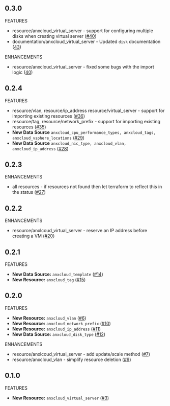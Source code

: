 ## 0.3.0
FEATURES

* resource/anxcloud_virtual_server - support for configuring multiple disks when creating virtual server ([#40](https://github.com/anexia-it/terraform-provider-anxcloud/pull/40))
* documentation/anxcloud_virtual_server - Updated `disk` documentation ([43](https://github.com/anexia-it/terraform-provider-anxcloud/pull/43))

ENHANCEMENTS

* resource/anxcloud_virtual_server - fixed some bugs with the import logic ([40](https://github.com/anexia-it/terraform-provider-anxcloud/pull/40))

## 0.2.4

FEATURES

* resource/vlan, resource/ip_address resource/virtual_server - support for importing existing resources ([#36](https://github.com/anexia-it/terraform-provider-anxcloud/pull/36))
* resource/tag, resource/network_prefix - support for importing existing resources ([#35](https://github.com/anexia-it/terraform-provider-anxcloud/pull/35))
* **New Data Source** `anxcloud_cpu_performance_types, anxcloud_tags, anxcloud_vsphere_locations` ([#29](https://github.com/anexia-it/terraform-provider-anxcloud/pull/29))
* **New Data Source** `anxcloud_nic_type, anxcloud_vlan, anxcloud_ip_address` ([#28](https://github.com/anexia-it/terraform-provider-anxcloud/pull/28))

## 0.2.3

ENHANCEMENTS

* all resources - if resources not found then let terraform to reflect this in the status ([#27](https://github.com/anexia-it/terraform-provider-anxcloud/pull/27))

## 0.2.2

ENHANCEMENTS

* resource/anxlcoud_virtual_server - reserve an IP address before creating a VM ([#20](https://github.com/anexia-it/terraform-provider-anxcloud/pull/20))

## 0.2.1

FEATURES

* **New Data Source:** `anxcloud_template` ([#14](https://github.com/anexia-it/terraform-provider-anxcloud/pull/14))
* **New Resource:** `anxcloud_tag` ([#15](https://github.com/anexia-it/terraform-provider-anxcloud/pull/15))

## 0.2.0

FEATURES

* **New Resource:** `anxcloud_vlan` ([#6](https://github.com/anexia-it/terraform-provider-anxcloud/pull/6))
* **New Resource:** `anxcloud_network_prefix` ([#10](https://github.com/anexia-it/terraform-provider-anxcloud/pull/10))
* **New Resource:** `anxcloud_ip_address` ([#11](https://github.com/anexia-it/terraform-provider-anxcloud/pull/11))
* **New Data Source:** `anxcloud_disk_type` ([#12](https://github.com/anexia-it/terraform-provider-anxcloud/pull/12))

ENHANCEMENTS

* resource/anxlcoud_virtual_server - add update/scale method ([#7](https://github.com/anexia-it/terraform-provider-anxcloud/pull/7))
* resource/anxcloud_vlan - simplify resource deletion ([#9](https://github.com/anexia-it/terraform-provider-anxcloud/pull/9))

## 0.1.0

FEATURES

* **New Resource:** `anxcloud_virtual_server` ([#3](https://github.com/anexia-it/terraform-provider-anxcloud/pull/3))
